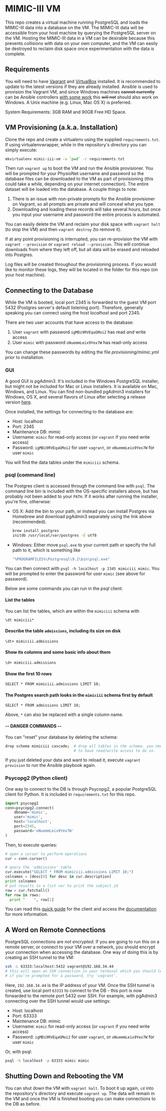 # MIMIC-III VM

This repo creates a virtual machine running PostgreSQL and loads the
MIMIC-III data into a database on the VM. The MIMIC-III data will be
accessible from your host machine by querying the PostgreSQL server on
the VM. Hosting the MIMIC-III data in a VM can be desirable because this
prevents collisions with data on your own computer, and the VM can easily be
destroyed to reclaim disk space once experimentation with the data is complete.
 
## Requirements
You will need to have [Vagrant](https://www.vagrantup.com/downloads.html) and
[VirtualBox](https://www.virtualbox.org/wiki/Downloads) installed. It is
recommended to update to the latest versions if they are already installed.
Ansible is used to provision the Vagrant VM, and since Windows machines
~~cannot currently~~ can be Ansible controllers
[with some work](http://www.azavea.com/blogs/labs/2014/10/running-vagrant-with-ansible-provisioning-on-windows/)
this ~~will not~~ should also work on Windows. A Unix machine (e.g. Linux,
Mac OS X) is preferred.

System Requirements: 3GB RAM and 90GB Free HD Space.

## VM Provisioning (a.k.a. Installation)
Clone the repo and create a virtualenv using the supplied `requirements.txt`. 
If using virtualenvwrapper, while in the repository's directory you can simply
execute:
 
```bash
mkvirtualenv mimic-iii-vm -a `pwd` -r requirements.txt
```

Then run `vagrant up` to boot the VM and run the Ansible provisioner. You
will be prompted for your PhysioNet username and password so the database
files can be downloaded to the VM as part of provisioning (this could
take a while, depending on your internet connection). The entire dataset
will be loaded into the database. A couple things to note:

1. There is an issue with non-private prompts for the Ansible provisioner
on Vagrant, so all prompts are private and will conceal what you type.
2. Downloading and loading these records will take several hours, but once you
input your username and password the entire process is automated.

You can easily delete the VM and reclaim your disk space with `vagrant halt`
(to stop the VM) and then `vagrant destroy` (to remove it).

If at any point provisioning is interrupted, you can re-provision the VM with
`vagrant --provision` or `vagrant reload --provision`. This will continue
downloads from where they left off, but all data will be erased and reloaded
into Postgres.

Log files will be created throughout the provisioning process. If you would
like to monitor these logs, they will be located in the folder for this repo
(on your host machine).

## Connecting to the Database
While the VM is booted, local port 2345 is forwarded to the guest VM port
5432 (Postgres server's default listening port). Therefore, generally
speaking you can connect using the host _localhost_ and port 2345.

There are two user accounts that have access to the database:

1. User `vagrant` with password `igMDi9RVEqaGMoi2` has read _and_ write access
2. User `mimic` with password `oNuemmLeix9Yex7W` has read-only access

You can change these passwords by editing the file _provisioning/mimic.yml_
prior to installation.

### GUI
A good GUI is pgAdmin3. It's included in the Windows PostgreSQL
installer, but might not be included for Mac or Linux installers. It is
available on Mac, Windows, and Linux. You can find non-bundled pgAdmin3
installers for Windows, OS X, and several flavors of Linux after selecting
a release version [here](http://www.postgresql.org/ftp/pgadmin3/release/).

Once installed, the settings for connecting to the database are:

  * Host: localhost
  * Port: 2345
  * Maintenance DB: mimic
  * Username: `mimic` for read-only access (or `vagrant` if you
    need write access)
  * Password: `igMDi9RVEqaGMoi2` for user `vagrant`, or `oNuemmLeix9Yex7W` for
    user `mimic`

You will find the data tables under the `mimiciii` schema.

### psql (command line)
The Postgres client is accessed through the command line with `psql`. The
command line bin is included with the OS-specific installers above, but
has probably not been added to your `PATH`. If it works after running the
installer, you're fine, otherwise:

  * OS X: Add the bin to your path, or instead you can install Postgres via
    Homebrew and download pgAdmin3 separately using the link above
    (recommended).

    ```bash
    brew install postgres
    initdb /usr/local/var/postgres -E utf8
    ```

  * Windows: Either move `psql.exe` to your current path or specify the full
    path to it, which is something like

    ```bash
    "%PROGRAMFILES%\Postgresql\9.2\bin\psql.exe"
    ```

You can then connect with `psql -h localhost -p 2345 mimiciii mimic`. You
will be prompted to enter the password for user `mimic` (see above for
password).

Below are some commands you can run in the *psql* client:

#### List the tables
You can list the tables, which are within the `mimiciii` schema with

```psql
\dt mimiciii*
```

#### Describe the table `admissions`, including its size on disk

```psql
\dt+ mimiciii.admissions
```

#### Show its columns and some basic info about them 

```psql
\d+ mimiciii.admissions
```

#### Show the first 10 rows

```psql
SELECT * FROM mimiciii.admissions LIMIT 10;
```

#### The Postgres search path looks in the `mimiciii` schema first by default

```psql
SELECT * FROM admissions LIMIT 10;
```

Above, `*` can also be replaced with a single column name.

#### -- DANGER COMMANDS --

You can "reset" your database by deleting the schema:

```bash
drop schema mimiciii cascade;  # drop all tables in the schema. you need
                               # to have read/write access to do so.
```

If you just deleted your data and want to reload it, execute
`vagrant provision` to run the Ansible playbook again.

### Psycopg2 (Python client)
One way to connect to the DB is through Psycopg2, a popular PostgreSQL client
for Python. It is included in `requirements.txt` for this repo.

```python
import psycopg2
conn=psycopg2.connect(
    dbname='mimic',
    user='mimic',
    host='localhost',
    port=2345,
    password='oNuemmLeix9Yex7W'
)
```

Then, to execute queries:

```python
# open a cursor to perform operations
cur = conn.cursor() 

# query the 'admissions' table
cur.execute("SELECT * FROM mimiciii.admissions LIMIT 10;")
colnames = [desc[0] for desc in cur.description]
print colnames
# put results in a list var to print the subject_id
row = cur.fetchall() 
for row in rows:
  print "    ", row[1]
```

You can read this
[quick guide](https://wiki.postgresql.org/wiki/Psycopg2_Tutorial) for the
client and access the [documentation](http://initd.org/psycopg/docs/) for more
information.

## A Word on Remote Connections
PostgreSQL connections are *not encrypted*. If you are going to run this on a
remote server, or connect to your VM over a network, you should encrypt your
connection when accessing the database. One way of doing this is by creating an
SSH tunnel to the VM:

```bash
ssh -L 63333:localhost:5432 vagrant@192.168.34.44
# this will open an SSH connection in your terminal which you should leave open.
# if you're prompted for a password, try 'vagrant'.
```

Here, `192.168.34.44` is the IP address of your VM. Once the SSH tunnel is
created, use local port `63333` to connect to the DB - this port is now
forwarded to the remote port 5432 over SSH. For example, with pgAdmin3
connecting over the SSH tunnel would use settings:

  * Host: localhost
  * Port: 63333
  * Maintenance DB: mimic
  * Username: `mimic` for read-only access (or `vagrant` if you
    need write access)
  * Password: `igMDi9RVEqaGMoi2` for user `vagrant`, or `oNuemmLeix9Yex7W` for
    user `mimic`

Or, with psql:

```bash
psql -h localhost -p 63333 mimic mimic 
```

## Shutting Down and Rebooting the VM
You can shut down the VM with `vagrant halt`. To boot it up again, `cd`
into the repository's directory and execute `vagrant up`. The data will
remain in the VM and once the VM is finished booting you can make
connections to the DB as before.

